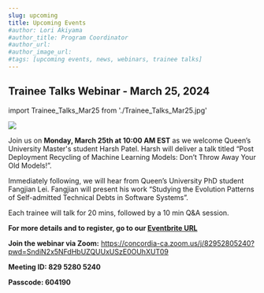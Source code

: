 ```yaml
---
slug: upcoming
title: Upcoming Events
#author: Lori Akiyama
#author_title: Program Coordinator 
#author_url: 
#author_image_url: 
#tags: [upcoming events, news, webinars, trainee talks]
---
```


 ## Trainee Talks Webinar - March 25, 2024



import Trainee_Talks_Mar25 from './Trainee_Talks_Mar25.jpg'

<p class="Trainee_Talks_Mar25"><img src={Trainee_Talks_Mar25}/></p>

Join us on **Monday, March 25th at 10:00 AM EST** as we welcome Queen’s University Master's student Harsh Patel.  Harsh will deliver a talk titled “Post Deployment Recycling of Machine Learning Models: Don’t Throw Away Your Old Models!”.  

Immediately following, we will hear from Queen’s University PhD student Fangjian Lei. Fangjian will present his work “Studying the Evolution Patterns of Self-admitted Technical Debts in Software Systems”.

Each trainee will talk for 20 mins, followed by a 10 min Q&A session. 

**For more details and to register, go to our [Eventbrite URL](https://www.eventbrite.ca/e/post-deployment-recycling-of-ml-models-evolution-patterns-of-satd-tickets-856375440997?aff=oddtdtcreator)**

**Join the webinar via Zoom:** https://concordia-ca.zoom.us/j/82952805240?pwd=SndiN2x5NFdHbUZQUUxUSzE0OUhXUT09

**Meeting ID: 829 5280 5240**

**Passcode: 604190**




